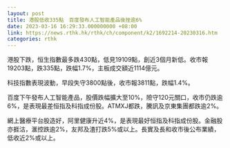 ```yaml
---
layout: post
title: 港股低收335點　百度發布人工智能產品後挫逾6%
date: 2023-03-16 16:29:33.000000000 +08:00
link: https://news.rthk.hk/rthk/ch/component/k2/1692214-20230316.htm
categories: rthk
---
```


港股下跌，恒生指數最多跌430點，低見19109點，創近3個月新低。收市報19203點，跌335點，跌幅1.7%，主板成交額近1114億元。

科技指數表現波動，早段失守3800點後，收市報3811點，跌幅1.4%。

百度下午發布人工智能產品，股價跌幅擴大至10%，險守120元關口，收市仍跌逾6%，是表現最差恒指及科指成份股。ATMXJ都跌，騰訊及京東集團都跌逾2%。

網上醫療平台股造好，阿里健康升近4%，是表現最好恒指及科指成份股。金融股亦捱沽，滙控跌逾2%，友邦及渣打跌5%或以上。長實及長和收市後公布業績，低收近2%或以上。
